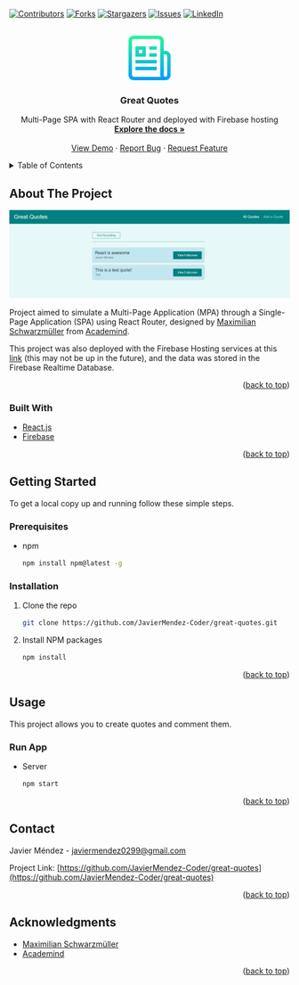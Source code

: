 <div id="top"></div>

[![Contributors][contributors-shield]][contributors-url]
[![Forks][forks-shield]][forks-url]
[![Stargazers][stars-shield]][stars-url]
[![Issues][issues-shield]][issues-url]
[![LinkedIn][linkedin-shield]][linkedin-url]



<!-- PROJECT LOGO -->
<br />
<div align="center">
  <a href="https://github.com/JavierMendez-Coder/great-quotes">
    <img src="public/images/logo.png" alt="Logo" width="80" height="80">
  </a>

<h3 align="center">Great Quotes</h3>

  <p align="center">
    Multi-Page SPA with React Router and deployed with Firebase hosting
    <br />
    <a href="https://github.com/JavierMendez-Coder/great-quotes"><strong>Explore the docs »</strong></a>
    <br />
    <br />
    <a href="https://react-http-eb906.web.app">View Demo</a>
    ·
    <a href="https://github.com/JavierMendez-Coder/great-quotes/issues">Report Bug</a>
    ·
    <a href="https://github.com/JavierMendez-Coder/great-quotes/issues">Request Feature</a>
  </p>
</div>



<!-- TABLE OF CONTENTS -->
<details>
  <summary>Table of Contents</summary>
  <ol>
    <li>
      <a href="#about-the-project">About The Project</a>
      <ul>
        <li><a href="#built-with">Built With</a></li>
      </ul>
    </li>
    <li>
      <a href="#getting-started">Getting Started</a>
      <ul>
        <li><a href="#prerequisites">Prerequisites</a></li>
        <li><a href="#installation">Installation</a></li>
      </ul>
    </li>
    <li><a href="#usage">Usage</a></li>
    <li><a href="#contact">Contact</a></li>
    <li><a href="#acknowledgments">Acknowledgments</a></li>
  </ol>
</details>



<!-- ABOUT THE PROJECT -->
## About The Project

[![Product Name Screen Shot][product-screenshot]][project-url]

Project aimed to simulate a Multi-Page Application (MPA) through a Single-Page Application (SPA) using React Router, designed by [Maximilian Schwarzmüller][mschwarzmueller] from [Academind][academind].

This project was also deployed with the Firebase Hosting services at this [link][project-url] (this may not be up in the future), and the data was stored in the Firebase Realtime Database.

<p align="right">(<a href="#top">back to top</a>)</p>



### Built With

* [React.js](https://reactjs.org/)
* [Firebase](https://reactjs.org/)

<p align="right">(<a href="#top">back to top</a>)</p>



<!-- GETTING STARTED -->
## Getting Started

To get a local copy up and running follow these simple steps.

### Prerequisites

* npm
  ```sh
  npm install npm@latest -g
  ```

### Installation

1. Clone the repo
   ```sh
   git clone https://github.com/JavierMendez-Coder/great-quotes.git
   ```
2. Install NPM packages
   ```sh
   npm install
   ```

<p align="right">(<a href="#top">back to top</a>)</p>



<!-- USAGE EXAMPLES -->
## Usage

This project allows you to create quotes and comment them.

### Run App
  * Server
    ```sh
    npm start
    ```

<p align="right">(<a href="#top">back to top</a>)</p>



<!-- CONTACT -->
## Contact

Javier Méndez - javiermendez0299@gmail.com

Project Link: [https://github.com/JavierMendez-Coder/great-quotes](https://github.com/JavierMendez-Coder/great-quotes)

<p align="right">(<a href="#top">back to top</a>)</p>



<!-- ACKNOWLEDGMENTS -->
## Acknowledgments

* [Maximilian Schwarzmüller][mschwarzmueller]
* [Academind][academind]

<p align="right">(<a href="#top">back to top</a>)</p>



<!-- MARKDOWN LINKS & IMAGES -->
<!-- https://www.markdownguide.org/basic-syntax/#reference-style-links -->
[contributors-shield]: https://img.shields.io/github/contributors/JavierMendez-Coder/great-quotes.svg?style=for-the-badge
[contributors-url]: https://github.com/JavierMendez-Coder/great-quotes/graphs/contributors
[forks-shield]: https://img.shields.io/github/forks/JavierMendez-Coder/great-quotes.svg?style=for-the-badge
[forks-url]: https://github.com/JavierMendez-Coder/great-quotes/network/members
[stars-shield]: https://img.shields.io/github/stars/JavierMendez-Coder/great-quotes.svg?style=for-the-badge
[stars-url]: https://github.com/JavierMendez-Coder/great-quotes/stargazers
[issues-shield]: https://img.shields.io/github/issues/JavierMendez-Coder/great-quotes.svg?style=for-the-badge
[issues-url]: https://github.com/JavierMendez-Coder/great-quotes/issues
[linkedin-shield]: https://img.shields.io/badge/-LinkedIn-black.svg?style=for-the-badge&logo=linkedin&colorB=555
[linkedin-url]: https://linkedin.com/in/javiermendez-coder
[product-screenshot]: public/images/screenshot.png
[project-url]: https://react-http-eb906.web.app
[mschwarzmueller]: https://github.com/mschwarzmueller
[academind]: https://github.com/academind
